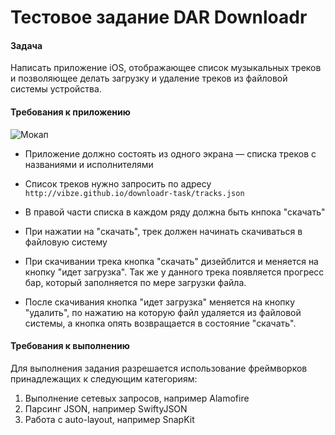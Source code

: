 # Тестовое задание DAR Downloadr

#### Задача

Написать приложение iOS, отображающее список музыкальных треков и позволяющее делать загрузку и удаление треков из файловой системы устройства.


#### Требования к приложению

![Мокап](http://i.imgur.com/xRHq7NK.png)

- Приложение должно состоять из одного экрана — списка треков с названиями и исполнителями

- Список треков нужно запросить по адресу `http://vibze.github.io/downloadr-task/tracks.json`

- В правой части списка в каждом ряду должна быть кнпока "скачать"

- При нажатии на "скачать", трек должен начинать скачиваться в файловую систему

- При скачивании трека кнопка "скачать" дизейблится и меняется на кнопку "идет загрузка". Так же у данного трека появляется прогресс бар, который заполняется по мере загрузки файла.

- После скачивания кнопка "идет загрузка" меняется на кнопку "удалить", по нажатию на которую файл удаляется из файловой системы, а кнопка опять возвращается в состояние "скачать".


#### Требования к выполнению

Для выполнения задания разрешается использование фреймворков принадлежащих к следующим категориям:

1. Выполнение сетевых запросов, например Alamofire
2. Парсинг JSON, например SwiftyJSON
3. Работа с auto-layout, например SnapKit
